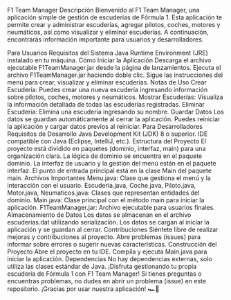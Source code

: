 
F1 Team Manager
Descripción
Bienvenido al F1 Team Manager, una aplicación simple de gestión de escuderías de Fórmula 1. Esta aplicación te permite crear y administrar escuderías, agregar pilotos, coches, motores y neumáticos, así como visualizar y eliminar escuderías. A continuación, encontrarás información importante para usuarios y desarrolladores.

Para Usuarios
Requisitos del Sistema
Java Runtime Environment (JRE) instalado en tu máquina.
Cómo Iniciar la Aplicación
Descarga el archivo ejecutable F1TeamManager.jar desde la página de lanzamientos.
Ejecuta el archivo F1TeamManager.jar haciendo doble clic.
Sigue las instrucciones del menú para crear, visualizar y eliminar escuderías.
Notas de Uso
Crear Escudería: Puedes crear una nueva escudería ingresando información sobre pilotos, coches, motores y neumáticos.
Mostrar Escuderías: Visualiza la información detallada de todas las escuderías registradas.
Eliminar Escudería: Elimina una escudería ingresando su nombre.
Guardar Datos
Los datos se guardan automáticamente al cerrar la aplicación.
Puedes reiniciar la aplicación y cargar datos previos al reiniciar.
Para Desarrolladores
Requisitos de Desarrollo
Java Development Kit (JDK) 8 o superior.
IDE compatible con Java (Eclipse, IntelliJ, etc.).
Estructura del Proyecto
El proyecto está dividido en paquetes (dominio, interfaz, main) para una organización clara.
La lógica de dominio se encuentra en el paquete dominio.
La interfaz de usuario y la gestión del menú están en el paquete interfaz.
El punto de entrada principal está en la clase Main del paquete main.
Archivos Importantes
Menu.java: Clase que gestiona el menú y la interacción con el usuario.
Escuderia.java, Coche.java, Piloto.java, Motor.java, Neumaticos.java: Clases que representan entidades del dominio.
Main.java: Clase principal con el método main para iniciar la aplicación.
F1TeamManager.jar: Archivo ejecutable para usuarios finales.
Almacenamiento de Datos
Los datos se almacenan en el archivo escuderias.dat utilizando serialización.
Los datos se cargan al iniciar la aplicación y se guardan al cerrar.
Contribuciones
Siéntete libre de realizar mejoras y contribuciones al proyecto.
Abre problemas (issues) para informar sobre errores o sugerir nuevas características.
Construcción del Proyecto
Abre el proyecto en tu IDE.
Compila y ejecuta Main.java para iniciar la aplicación.
Dependencias
No hay dependencias externas, solo utiliza las clases estándar de Java.
¡Disfruta gestionando tu propia escudería de Fórmula 1 con F1 Team Manager! Si tienes preguntas o encuentras problemas, no dudes en abrir un problema (issue) en este repositorio. ¡Gracias por usar nuestra aplicación! 🏎️🏁